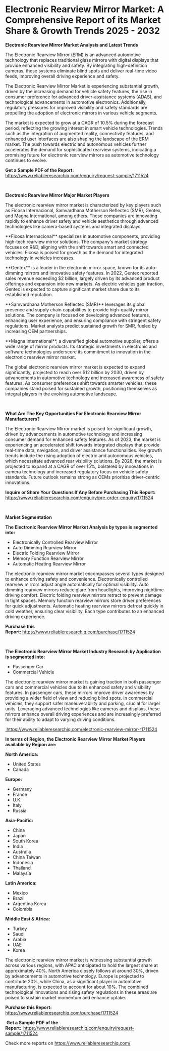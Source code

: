 <p><h1>Electronic Rearview Mirror Market: A Comprehensive Report of its Market Share & Growth Trends 2025 - 2032</h1></p><p><strong>Electronic Rearview Mirror Market Analysis and Latest Trends</strong></p>
<p><p>The Electronic Rearview Mirror (ERM) is an advanced automotive technology that replaces traditional glass mirrors with digital displays that provide enhanced visibility and safety. By integrating high-definition cameras, these systems eliminate blind spots and deliver real-time video feeds, improving overall driving experience and safety.</p><p>The Electronic Rearview Mirror Market is experiencing substantial growth, driven by the increasing demand for vehicle safety features, the rise in consumer preference for advanced driver-assistance systems (ADAS), and technological advancements in automotive electronics. Additionally, regulatory pressures for improved visibility and safety standards are propelling the adoption of electronic mirrors in various vehicle segments.</p><p>The market is expected to grow at a CAGR of 10.5% during the forecast period, reflecting the growing interest in smart vehicle technologies. Trends such as the integration of augmented reality, connectivity features, and enhanced user interfaces are also shaping the landscape of the ERM market. The push towards electric and autonomous vehicles further accelerates the demand for sophisticated rearview systems, indicating a promising future for electronic rearview mirrors as automotive technology continues to evolve.</p></p>
<p><strong>Get a Sample PDF of the Report:&nbsp;</strong> <a href="https://www.reliableresearchiq.com/enquiry/request-sample/1711524?utm_campaign=1102&utm_medium=2&utm_source=Github&utm_content=ia&utm_term=11012025&utm_id=electronic-rearview-mirror">https://www.reliableresearchiq.com/enquiry/request-sample/1711524</a></p>
<p>&nbsp;</p>
<p><strong>Electronic Rearview Mirror Major Market Players</strong></p>
<p><p>The electronic rearview mirror market is characterized by key players such as Ficosa Internacional, Samvardhana Motherson Reflectec (SMR), Gentex, and Magna International, among others. These companies are innovating rapidly to enhance driver safety and vehicle aesthetics through advanced technologies like camera-based systems and integrated displays.</p><p>**Ficosa Internacional** specializes in automotive components, providing high-tech rearview mirror solutions. The company's market strategy focuses on R&D, aligning with the shift towards smart and connected vehicles. Ficosa is poised for growth as the demand for integrated technology in vehicles increases.</p><p>**Gentex** is a leader in the electronic mirror space, known for its auto-dimming mirrors and innovative safety features. In 2022, Gentex reported sales revenue exceeding $2 billion, largely driven by its advanced product offerings and expansion into new markets. As electric vehicles gain traction, Gentex is expected to capture significant market share due to its established reputation.</p><p>**Samvardhana Motherson Reflectec (SMR)** leverages its global presence and supply chain capabilities to provide high-quality mirror solutions. The company is focused on developing advanced features, enhancing user experience, and ensuring compliance with stringent safety regulations. Market analysts predict sustained growth for SMR, fueled by increasing OEM partnerships.</p><p>**Magna International**, a diversified global automotive supplier, offers a wide range of mirror products. Its strategic investments in electronic and software technologies underscore its commitment to innovation in the electronic rearview mirror market.</p><p>The global electronic rearview mirror market is expected to expand significantly, projected to reach over $12 billion by 2030, driven by advancements in automotive technology and increased awareness of safety features. As consumer preferences shift towards smarter vehicles, these companies stand poised for sustained growth, positioning themselves as integral players in the evolving automotive landscape.</p></p>
<p>&nbsp;</p>
<p><strong>What Are The Key Opportunities For Electronic Rearview Mirror Manufacturers?</strong></p>
<p><p>The Electronic Rearview Mirror market is poised for significant growth, driven by advancements in automotive technology and increasing consumer demand for enhanced safety features. As of 2023, the market is experiencing an accelerated shift towards integrated displays that provide real-time data, navigation, and driver assistance functionalities. Key growth trends include the rising adoption of electric and autonomous vehicles, which necessitate advanced rear visibility solutions. By 2028, the market is projected to expand at a CAGR of over 15%, bolstered by innovations in camera technology and increased regulatory focus on vehicle safety standards. Future outlook remains strong as OEMs prioritize driver-centric innovations.</p></p>
<p><strong>Inquire or Share Your Questions If Any Before Purchasing This Report:</strong> <a href="https://www.reliableresearchiq.com/enquiry/pre-order-enquiry/1711524?utm_campaign=1102&utm_medium=2&utm_source=Github&utm_content=ia&utm_term=11012025&utm_id=electronic-rearview-mirror">https://www.reliableresearchiq.com/enquiry/pre-order-enquiry/1711524</a></p>
<p>&nbsp;</p>
<p><strong>Market Segmentation</strong></p>
<p><strong>The Electronic Rearview Mirror Market Analysis by types is segmented into:</strong></p>
<p><ul><li>Electronically Controlled Rearview Mirror</li><li>Auto Dimming Rearview Mirror</li><li>Electric Folding Rearview Mirror</li><li>Memory Function Rearview Mirror</li><li>Automatic Heating Rearview Mirror</li></ul></p>
<p><p>The electronic rearview mirror market encompasses several types designed to enhance driving safety and convenience. Electronically controlled rearview mirrors adjust angle automatically for optimal visibility. Auto dimming rearview mirrors reduce glare from headlights, improving nighttime driving comfort. Electric folding rearview mirrors retract to prevent damage in tight spaces. Memory function rearview mirrors store driver preferences for quick adjustments. Automatic heating rearview mirrors defrost quickly in cold weather, ensuring clear visibility. Each type contributes to an enhanced driving experience.</p></p>
<p><strong>Purchase this Report:&nbsp;</strong><a href="https://www.reliableresearchiq.com/purchase/1711524?utm_campaign=1102&utm_medium=2&utm_source=Github&utm_content=ia&utm_term=11012025&utm_id=electronic-rearview-mirror">https://www.reliableresearchiq.com/purchase/1711524</a></p>
<p>&nbsp;</p>
<p><strong>The Electronic Rearview Mirror Market Industry Research by Application is segmented into:</strong></p>
<p><ul><li>Passenger Car</li><li>Commercial Vehicle</li></ul></p>
<p><p>The electronic rearview mirror market is gaining traction in both passenger cars and commercial vehicles due to its enhanced safety and visibility features. In passenger cars, these mirrors improve driver awareness by providing a wider field of view and reducing blind spots. In commercial vehicles, they support safer maneuverability and parking, crucial for larger units. Leveraging advanced technologies like cameras and displays, these mirrors enhance overall driving experiences and are increasingly preferred for their ability to adapt to varying driving conditions.</p></p>
<p><a href="https://www.reliableresearchiq.com/electronic-rearview-mirror-r1711524?utm_campaign=1102&utm_medium=2&utm_source=Github&utm_content=ia&utm_term=11012025&utm_id=electronic-rearview-mirror">&nbsp;https://www.reliableresearchiq.com/electronic-rearview-mirror-r1711524</a></p>
<p><strong>In terms of Region, the Electronic Rearview Mirror Market Players available by Region are:</strong></p>
<p>
    <p> <strong> North America: </strong>
        <ul>
            <li>United States</li>
            <li>Canada</li>
        </ul>
        </p> 
    <p> <strong> Europe: </strong>
        <ul>
            <li>Germany</li>
            <li>France</li>
            <li>U.K.</li>
            <li>Italy</li>
            <li>Russia</li>
        </ul>
        </p> 
    <p> <strong> Asia-Pacific: </strong>
        <ul>
            <li>China</li>
            <li>Japan</li>
            <li>South Korea</li>
            <li>India</li>
            <li>Australia</li>
            <li>China Taiwan</li>
            <li>Indonesia</li>
            <li>Thailand</li>
            <li>Malaysia</li>
        </ul>
        </p> 
    <p> <strong> Latin America: </strong>
        <ul>
            <li>Mexico</li>
            <li>Brazil</li>
            <li>Argentina Korea</li>
            <li>Colombia</li>
        </ul>
        </p> 
    <p> <strong> Middle East & Africa: </strong>
        <ul>
            <li>Turkey</li>
            <li>Saudi</li>
            <li>Arabia</li>
            <li>UAE</li>
            <li>Korea</li>
        </ul>
    </p>
    </p>
<p><p>The electronic rearview mirror market is witnessing substantial growth across various regions, with APAC anticipated to hold the largest share at approximately 40%. North America closely follows at around 30%, driven by advancements in automotive technology. Europe is projected to contribute 20%, while China, as a significant player in automotive manufacturing, is expected to account for about 10%. The combined technological innovations and rising safety regulations in these areas are poised to sustain market momentum and enhance uptake.</p></p>
<p><strong>Purchase this Report: </strong><a href="https://www.reliableresearchiq.com/purchase/1711524?utm_campaign=1102&utm_medium=2&utm_source=Github&utm_content=ia&utm_term=11012025&utm_id=electronic-rearview-mirror">https://www.reliableresearchiq.com/purchase/1711524</a></p>
<p>&nbsp;<strong>Get a Sample PDF of the Report:&nbsp;&nbsp;</strong><a href="https://www.reliableresearchiq.com/enquiry/request-sample/1711524?utm_campaign=1102&utm_medium=2&utm_source=Github&utm_content=ia&utm_term=11012025&utm_id=electronic-rearview-mirror">https://www.reliableresearchiq.com/enquiry/request-sample/1711524</a></p>
<p><strong></strong></p>
<p>Check more reports on <a href="https://www.reliableresearchiq.com/?utm_campaign=1102&utm_medium=2&utm_source=Github&utm_content=ia&utm_term=11012025&utm_id=electronic-rearview-mirror">https://www.reliableresearchiq.com/</a></p>